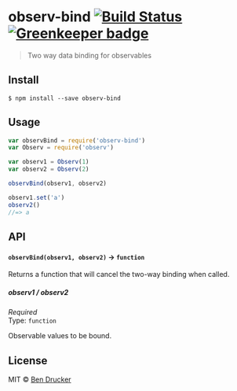 # observ-bind [![Build Status](https://travis-ci.org/bendrucker/observ-bind.svg?branch=master)](https://travis-ci.org/bendrucker/observ-bind) [![Greenkeeper badge](https://badges.greenkeeper.io/bendrucker/observ-bind.svg)](https://greenkeeper.io/)

> Two way data binding for observables


## Install

```
$ npm install --save observ-bind
```


## Usage

```js
var observBind = require('observ-bind')
var Observ = require('observ')

var observ1 = Observ(1)
var observ2 = Observ(2)

observBind(observ1, observ2)

observ1.set('a')
observ2()
//=> a
```

## API

#### `observBind(observ1, observ2)` -> `function`

Returns a function that will cancel the two-way binding when called.

##### observ1 / observ2

*Required*  
Type: `function`

Observable values to be bound.


## License

MIT © [Ben Drucker](http://bendrucker.me)
